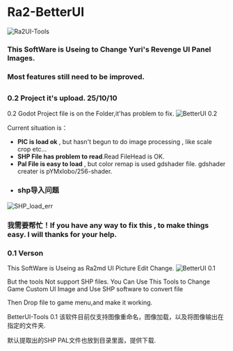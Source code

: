 # Ra2-BetterUI
![Ra2UI-Tools](https://img.cdn1.vip/i/68e8eb1f92c78_1760095007.png)

### This SoftWare is Useing to Change Yuri's Revenge UI Panel Images.
### Most features still need to be improved.
##
### 0.2 Project it's upload. 25/10/10
0.2 Godot Project file is on the Folder,it'has problem to fix.
![BetterUI 0.2](https://img.cdn1.vip/i/68e8e6a57642d_1760093861.webp)

Current situation is：
* **PIC is load ok** , but hasn't begun to do image processing , like scale crop etc...
* **SHP File has problem to read**.Read FileHead is  OK.
* **Pal File is easy to load** , but color remap is used gdshader file.
gdshader creater is pYMxlobo/256-shader.
* ### shp导入问题
![SHP_load_err](https://img.cdn1.vip/i/68e8e6a56df7c_1760093861.webp)
### 我需要帮忙！If you have any way to fix this , to make things easy. I will thanks for your help.
### 0.1 Verson 
This SoftWare is Useing as Ra2md UI Picture Edit Change.
![BetterUI 0.1](https://img.cdn1.vip/i/68e8eacd35fa8_1760094925.webp)

But the tools Not support SHP files.
You Can Use This Tools to Change Game Custom UI Image and Use SHP software to convert file

Then Drop file to game menu,and make it working.

BetterUI-Tools 0.1
该软件目前仅支持图像重命名，图像加载，以及将图像输出在指定的文件夹.

默认提取出的SHP PAL文件也放到目录里面，提供下载.
